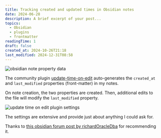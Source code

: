 ```yaml
---
title: Tracking created and updated times in Obsidian notes
date: 2024-06-28
description: A brief excerpt of your post...
topics:
  - Obsidian
  - plugins
  - frontmatter
readingTime: 1
draft: false
created_at: 2024-10-26T21:18
last_modified: 2024-12-31T08:58
---
```



![obsidian note property data](https://cln.sh/ydGhMLgb+)

The community plugin [update-time-on-edit](https://github.com/beaussan/update-time-on-edit-obsidian) auto-generates the `created_at` and `last_modified` properties (front-matter) in my notes.

On note creation, the two properties are created. Then, additional edits to the file will modify the `last_modified` property.

![update time on edit plugin settings](https://cln.sh/pg1Mbl6V+)

The settings are extensive and provide just about anything I could ask for.

Thanks to [this obsidian forum post by richardOracleDba](https://forum.obsidian.md/t/tracking-when-a-note-was-created-and-last-edited/44059/14) for recommending it.

